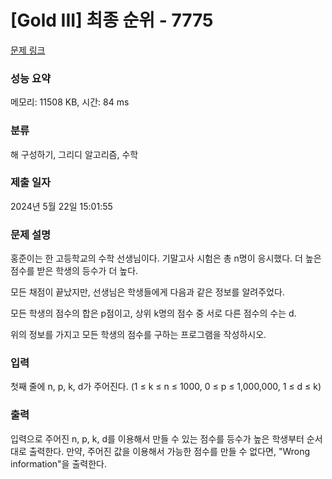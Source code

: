 # [Gold III] 최종 순위 - 7775 

[문제 링크](https://www.acmicpc.net/problem/7775) 

### 성능 요약

메모리: 11508 KB, 시간: 84 ms

### 분류

해 구성하기, 그리디 알고리즘, 수학

### 제출 일자

2024년 5월 22일 15:01:55

### 문제 설명

<p>홍준이는 한 고등학교의 수학 선생님이다. 기말고사 시험은 총 n명이 응시했다. 더 높은 점수를 받은 학생의 등수가 더 높다.</p>

<p>모든 채점이 끝났지만, 선생님은 학생들에게 다음과 같은 정보를 알려주었다.</p>

<p>모든 학생의 점수의 합은 p점이고, 상위 k명의 점수 중 서로 다른 점수의 수는 d.</p>

<p>위의 정보를 가지고 모든 학생의 점수를 구하는 프로그램을 작성하시오.</p>

### 입력 

 <p>첫째 줄에 n, p, k, d가 주어진다. (1 ≤ k ≤ n ≤ 1000, 0 ≤ p ≤ 1,000,000, 1 ≤ d ≤ k)</p>

### 출력 

 <p>입력으로 주어진 n, p, k, d를 이용해서 만들 수 있는 점수를 등수가 높은 학생부터 순서대로 출력한다. 만약, 주어진 값을 이용해서 가능한 점수를 만들 수 없다면, "Wrong information"을 출력한다.</p>

